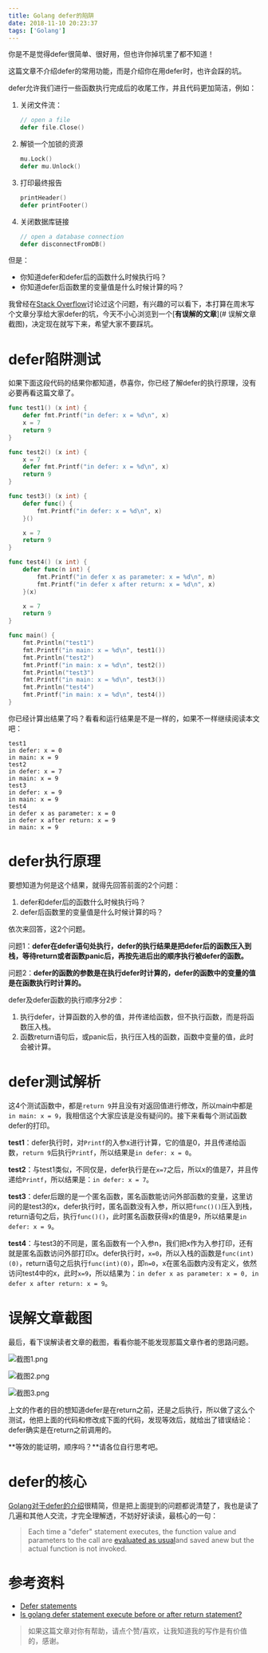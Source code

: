 ```yaml
---
title: Golang defer的陷阱
date: 2018-11-10 20:23:37
tags: ['Golang']
---
```


你是不是觉得defer很简单、很好用，但也许你掉坑里了都不知道！

这篇文章不介绍defer的常用功能，而是介绍你在用defer时，也许会踩的坑。

defer允许我们进行一些函数执行完成后的收尾工作，并且代码更加简洁，例如： 

1. 关闭文件流： 

   ```go
   // open a file
   defer file.Close()
   ```

<!--more-->

2. 解锁一个加锁的资源 

   ```go
   mu.Lock()
   defer mu.Unlock()
   ```

3. 打印最终报告 

   ```go
   printHeader()
   defer printFooter()
   ```

4. 关闭数据库链接 

   ```go
   // open a database connection
   defer disconnectFromDB() 
   ```

但是：

- 你知道defer和defer后的函数什么时候执行吗？
- 你知道defer后函数里的变量值是什么时候计算的吗？


我曾经在[Stack Overflow](https://stackoverflow.com/questions/52718143/is-golang-defer-statement-execute-before-or-after-return-statement/53219947#53219947)讨论过这个问题，有兴趣的可以看下，本打算在周末写个文章分享给大家defer的坑，今天不小心浏览到一个[**有误解的文章**](# 误解文章截图)，决定现在就写下来，希望大家不要踩坑。



# defer陷阱测试

如果下面这段代码的结果你都知道，恭喜你，你已经了解defer的执行原理，没有必要再看这篇文章了。

```go
func test1() (x int) {
	defer fmt.Printf("in defer: x = %d\n", x)
	x = 7
	return 9
}

func test2() (x int) {
	x = 7
	defer fmt.Printf("in defer: x = %d\n", x)
	return 9
}

func test3() (x int) {
	defer func() {
		fmt.Printf("in defer: x = %d\n", x)
	}()

	x = 7
	return 9
}

func test4() (x int) {
	defer func(n int) {
		fmt.Printf("in defer x as parameter: x = %d\n", n)
		fmt.Printf("in defer x after return: x = %d\n", x)
	}(x)

	x = 7
	return 9
}

func main() {
	fmt.Println("test1")
	fmt.Printf("in main: x = %d\n", test1())
	fmt.Println("test2")
	fmt.Printf("in main: x = %d\n", test2())
	fmt.Println("test3")
	fmt.Printf("in main: x = %d\n", test3())
	fmt.Println("test4")
	fmt.Printf("in main: x = %d\n", test4())
}
```

你已经计算出结果了吗？看看和运行结果是不是一样的，如果不一样继续阅读本文吧：

```log
test1
in defer: x = 0
in main: x = 9
test2
in defer: x = 7
in main: x = 9
test3
in defer: x = 9
in main: x = 9
test4
in defer x as parameter: x = 0
in defer x after return: x = 9
in main: x = 9
```

# defer执行原理

要想知道为何是这个结果，就得先回答前面的2个问题：

1. defer和defer后的函数什么时候执行吗？
2. defer后函数里的变量值是什么时候计算的吗？

依次来回答，这2个问题。



问题1：**defer在defer语句处执行，defer的执行结果是把defer后的函数压入到栈，等待return或者函数panic后，再按先进后出的顺序执行被defer的函数。**

问题2：**defer的函数的参数是在执行defer时计算的，defer的函数中的变量的值是在函数执行时计算的。**



defer及defer函数的执行顺序分2步：

1. 执行defer，计算函数的入参的值，并传递给函数，但不执行函数，而是将函数压入栈。
2. 函数return语句后，或panic后，执行压入栈的函数，函数中变量的值，此时会被计算。



# defer测试解析

这4个测试函数中，都是`return 9`并且没有对返回值进行修改，所以main中都是`in main: x = 9`，我相信这个大家应该是没有疑问的。接下来看每个测试函数defer的打印。

**test1**：defer执行时，对`Printf`的入参x进行计算，它的值是0，并且传递给函数，`return 9`后执行`Printf`，所以结果是`in defer: x = 0`。

**test2**：与test1类似，不同仅是，defer执行是在`x=7`之后，所以x的值是7，并且传递给`Printf`，所以结果是：`in defer: x = 7`。

**test3**：defer后跟的是一个匿名函数，匿名函数能访问外部函数的变量，这里访问的是test3的x，defer执行时，匿名函数没有入参，所以把`func()()`压入到栈，return语句之后，执行`func()()`，此时匿名函数获得x的值是9，所以结果是`in defer: x = 9`。

**test4**：与test3的不同是，匿名函数有一个入参n，我们把x作为入参打印，还有就是匿名函数访问外部打印x。defer执行时，`x=0`，所以入栈的函数是`func(int)(0)`，return语句之后执行`func(int)(0)`，即`n=0`，x在匿名函数内没有定义，依然访问test4中的x，此时`x=9`，所以结果为：`in defer x as parameter: x = 0, in defer x after return: x = 9`。



# 误解文章截图

最后，看下误解读者文章的截图，看看你能不能发现那篇文章作者的思路问题。

![截图1.png](https://upload-images.jianshu.io/upload_images/10901752-c8f93e67dfd8a320.png?imageMogr2/auto-orient/strip%7CimageView2/2/w/1240)

![截图2.png](https://upload-images.jianshu.io/upload_images/10901752-3c4a3f89cd2c89d7.png?imageMogr2/auto-orient/strip%7CimageView2/2/w/1240)

![截图3.png](https://upload-images.jianshu.io/upload_images/10901752-fcfed5ac6d53e6a7.png?imageMogr2/auto-orient/strip%7CimageView2/2/w/1240)


上文的作者的目的想知道defer是在return之前，还是之后执行，所以做了这么个测试，他把上面的代码和修改成下面的代码，发现等效后，就给出了错误结论：defer确实是在return之前调用的。

**等效的能证明，顺序吗？**请各位自行思考吧。

# defer的核心

[Golang对于defer的介绍]((https://golang.org/ref/spec#Defer_statements))很精简，但是把上面提到的问题都说清楚了，我也是读了几遍和其他人交流，才完全理解透，不妨好好读读，最核心的一句：

> Each time a "defer" statement executes, the function value and parameters to the call are [evaluated as usual](https://golang.org/ref/spec#Calls)and saved anew but the actual function is not invoked. 



# 参考资料

- [Defer statements](https://golang.org/ref/spec#Defer_statements)
- [Is golang defer statement execute before or after return statement?](https://stackoverflow.com/questions/52718143/is-golang-defer-statement-execute-before-or-after-return-statement)

> 如果这篇文章对你有帮助，请点个赞/喜欢，让我知道我的写作是有价值的，感谢。